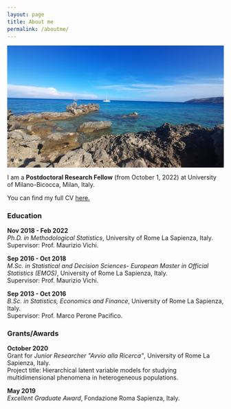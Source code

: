 ```yaml
---
layout: page
title: About me
permalink: /aboutme/
---
```


<img src="20220822_174549.jpg" style="width:1000px;" align="middle">


I am a **Postdoctoral Research Fellow** (from October 1, 2022) at University of Milano-Bicocca, Milan, Italy.

You can find my full CV <a href="https://giorgiazaccaria.github.io/Zaccaria_CV.pdf" target="_blank"><ins>here</ins>.</a>

### Education 
**Nov 2018 - Feb 2022** \
_Ph.D. in Methodological Statistics_, University of Rome La Sapienza, Italy. \
Supervisor: Prof. Maurizio Vichi.

**Sep 2016 - Oct 2018** \
_M.Sc. in Statistical and Decision Sciences- European Master in Official Statistics (EMOS)_, University of Rome La Sapienza, Italy. \
Supervisor: Prof. Maurizio Vichi.

**Sep 2013 - Oct 2016** \
_B.Sc. in Statistics, Economics and Finance_, University of Rome La Sapienza, Italy. \
Supervisor: Prof. Marco Perone Pacifico.

### Grants/Awards
**October 2020** \
Grant for _Junior Researcher "Avvio alla Ricerca"_, University of Rome La Sapienza, Italy.  \
Project title: Hierarchical latent variable models for studying multidimensional phenomena in heterogeneous populations.

**May 2019** \
_Excellent Graduate Award_, Fondazione Roma Sapienza, Italy.

